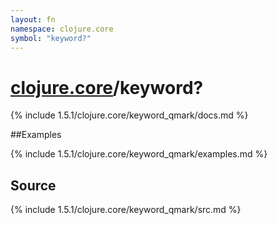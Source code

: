 ```yaml
---
layout: fn
namespace: clojure.core
symbol: "keyword?"
---
```


# [clojure.core](../)/keyword?

{% include 1.5.1/clojure.core/keyword_qmark/docs.md %}

##Examples

{% include 1.5.1/clojure.core/keyword_qmark/examples.md %}
## Source
{% include 1.5.1/clojure.core/keyword_qmark/src.md %}

